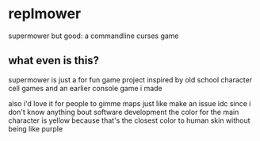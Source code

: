 # replmower
supermower but good: a commandline curses game
## what even is this?
supermower is just a for fun game project inspired by old school character cell games and an earlier console game i made 

also i'd love it for people to gimme maps just like make an issue idc
since i don't know anything bout software development the color for the main character is yellow because that's the closest color to human skin without being like purple